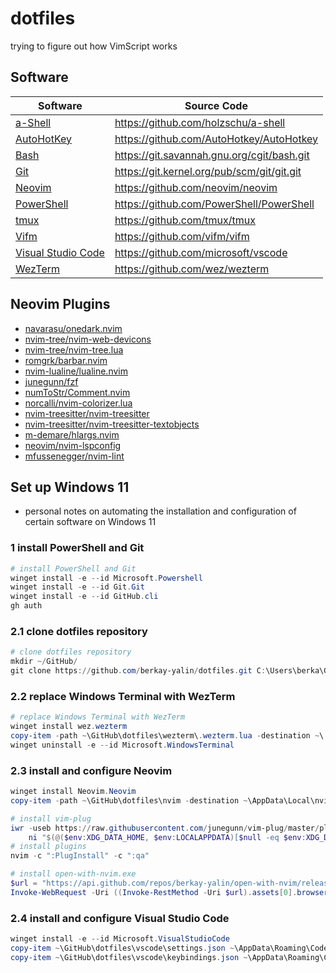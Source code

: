 # dotfiles

trying to figure out how VimScript works

## Software

| Software                                             | Source Code                                |
|------------------------------------------------------|--------------------------------------------|
| [a-Shell](https://holzschu.github.io/a-Shell_iOS/)   | https://github.com/holzschu/a-shell        |
| [AutoHotKey](https://autohotkey.com/)                | https://github.com/AutoHotkey/AutoHotkey   |
| [Bash](https://www.gnu.org/software/bash/)           | https://git.savannah.gnu.org/cgit/bash.git |
| [Git](https://git-scm.com/)                          | https://git.kernel.org/pub/scm/git/git.git |
| [Neovim](https://neovim.io/)                         | https://github.com/neovim/neovim           |
| [PowerShell](https://microsoft.com/PowerShell)       | https://github.com/PowerShell/PowerShell   |
| [tmux](https://tmux.github.io/)                      | https://github.com/tmux/tmux               |
| [Vifm](https://vifm.info/)                           | https://github.com/vifm/vifm               |
| [Visual Studio Code](https://code.visualstudio.com/) | https://github.com/microsoft/vscode        |
| [WezTerm](https://wezfurlong.org/wezterm/index.html) | https://github.com/wez/wezterm             |

## Neovim Plugins

- [navarasu/onedark.nvim](https://github.com/navarasu/onedark.nvim)
- [nvim-tree/nvim-web-devicons](https://github.com/nvim-tree/nvim-web-devicons)
- [nvim-tree/nvim-tree.lua](https://github.com/nvim-tree/nvim-tree.lua)
- [romgrk/barbar.nvim](https://github.com/romgrk/barbar.nvim)
- [nvim-lualine/lualine.nvim](https://github.com/nvim-lualine/lualine.nvim)
- [junegunn/fzf](https://github.com/junegunn/fzf)
- [numToStr/Comment.nvim](https://github.com/numToStr/Comment.nvim)
- [norcalli/nvim-colorizer.lua](https://github.com/norcalli/nvim-colorizer.lua)
- [nvim-treesitter/nvim-treesitter](https://github.com/nvim-treesitter/nvim-treesitter)
- [nvim-treesitter/nvim-treesitter-textobjects](https://github.com/nvim-treesitter/nvim-treesitter-textobjects)
- [m-demare/hlargs.nvim](https://github.com/m-demare/hlargs.nvim)
- [neovim/nvim-lspconfig](https://github.com/neovim/nvim-lspconfig)
- [mfussenegger/nvim-lint](https://github.com/mfussenegger/nvim-lint)

## Set up Windows 11
- personal notes on automating the installation and configuration of certain software on Windows 11

### 1 install PowerShell and Git
```powershell
# install PowerShell and Git
winget install -e --id Microsoft.Powershell
winget install -e --id Git.Git
winget install -e --id GitHub.cli
gh auth
```

### 2.1 clone dotfiles repository
```powershell
# clone dotfiles repository
mkdir ~/GitHub/
git clone https://github.com/berkay-yalin/dotfiles.git C:\Users\berka\GitHub\dotfiles
```

### 2.2 replace Windows Terminal with WezTerm
```powershell
# replace Windows Terminal with WezTerm
winget install wez.wezterm
copy-item -path ~\GitHub\dotfiles\wezterm\.wezterm.lua -destination ~\.wezterm.lua
winget uninstall -e --id Microsoft.WindowsTerminal
```

### 2.3 install and configure Neovim
```powershell
winget install Neovim.Neovim
copy-item -path ~\GitHub\dotfiles\nvim -destination ~\AppData\Local\nvim -recurse
```

```powershell
# install vim-plug
iwr -useb https://raw.githubusercontent.com/junegunn/vim-plug/master/plug.vim |`
    ni "$(@($env:XDG_DATA_HOME, $env:LOCALAPPDATA)[$null -eq $env:XDG_DATA_HOME])/nvim-data/site/autoload/plug.vim" -Force
# install plugins
nvim -c ":PlugInstall" -c ":qa"
```

```powershell
# install open-with-nvim.exe
$url = "https://api.github.com/repos/berkay-yalin/open-with-nvim/releases/latest"
Invoke-WebRequest -Uri ((Invoke-RestMethod -Uri $url).assets[0].browser_download_url) -OutFile ~\AppData\Local\nvim-data\open-with-nvim.exe
```

### 2.4 install and configure Visual Studio Code
```powershell
winget install -e --id Microsoft.VisualStudioCode
copy-item ~\GitHub\dotfiles\vscode\settings.json ~\AppData\Roaming\Code\User\settings.json
copy-item ~\GitHub\dotfiles\vscode\keybindings.json ~\AppData\Roaming\Code\User\keybindings.json
```

